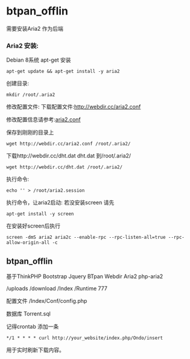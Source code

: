 # btpan_offlin


需要安装Aria2 作为后端

### Aria2 安装:

Debian 8系统 apt-get 安装
 
``` 
apt-get update && apt-get install -y aria2 
```

创建目录: 

```
mkdir /root/.aria2 
```

修改配置文件: 下载配置文件:http://webdir.cc/aria2.conf 

修改配置信息请参考:<a href="http://aria2c.com/usage.html">aria2.conf</a>

保存到刚刚的目录上 

```
wget http://webdir.cc/aria2.conf /root/.aria2/ 
```

下载http://webdir.cc/dht.dat dht.dat 到/root/.aria2/ 
```
wget http://webdir.cc/dht.dat /root/.aria2/ 
```
执行命令: 
```
echo '' > /root/aria2.session 
```
执行命令，让aria2启动: 
若没安装screen 请先
```
apt-get install -y screen 
```

在安装好screen后执行
```
screen -dmS aria2 aria2c --enable-rpc --rpc-listen-all=true --rpc-allow-origin-all -c 
```
## btpan_offlin

基于ThinkPHP Bootstrap Jquery BTpan Webdir Aria2 php-aria2

/uploads /download /Index /Runtime 777

配置文件 /Index/Conf/config.php

数据库 Torrent.sql

记得crontab 添加一条

```
*/1 * * * * curl http://your_website/index.php/Ondo/insert
```

用于实时刷新下载内容。


